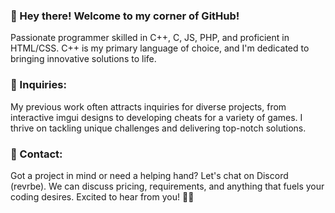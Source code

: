 ### 👋 Hey there! Welcome to my corner of GitHub! 
Passionate programmer skilled in C++, C, JS, PHP, and proficient in HTML/CSS. C++ is my primary language of choice, and I'm dedicated to bringing innovative solutions to life.

### 🔧 Inquiries: 
My previous work often attracts inquiries for diverse projects, from interactive imgui designs to developing cheats for a variety of games. I thrive on tackling unique challenges and delivering top-notch solutions.

### 💬 Contact:
Got a project in mind or need a helping hand? Let's chat on Discord (revrbe). We can discuss pricing, requirements, and anything that fuels your coding desires. Excited to hear from you! 🤝✨
